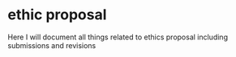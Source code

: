 # ethic proposal
Here I will document all things related to ethics proposal including submissions and revisions
